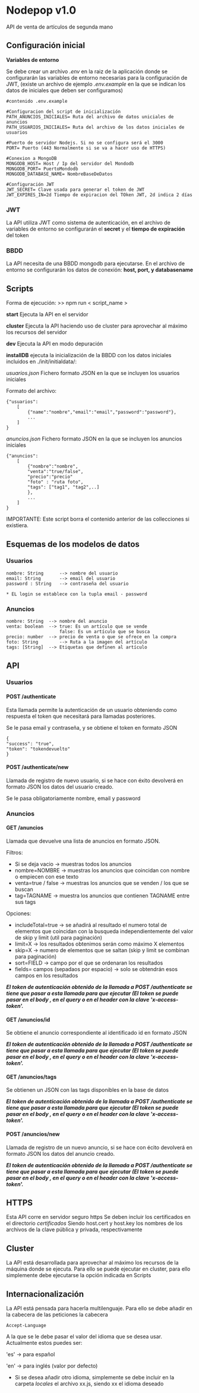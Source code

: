 # Nodepop v1.0

API de venta de artículos de segunda mano

## Configuración inicial

**Variables de entorno** 

Se debe crear un archivo *.env* en la raiz de la aplicación donde se configurarán las variables de entorno necesarias para la configuración de JWT,  (existe un archivo de ejemplo *.env.example* en la que se indican los datos de iniciales que deben ser configuramos)

```
#contenido .env.example

#Configuracion del script de inicialización
PATH_ANUNCIOS_INICIALES= Ruta del archivo de datos uniciales de anuncios
PATH_USUARIOS_INICIALES= Ruta del archivo de los datos iniciales de usuarios

#Puerto de servidor Nodejs. Si no se configura será el 3000
PORT= Puerto (443 Normalmente si se va a hacer uso de HTTPS)

#Conexion a MongoDB
MONGODB_HOST= Host / Ip del servidor del Mondodb
MONGODB_PORT= PuertoMondodb
MONGODB_DATABASE_NAME= NombreBaseDeDatos

#Configuración JWT
JWT_SECRET= Clave usada para generar el token de JWT
JWT_EXPIRES_IN=2d Tiempo de expiracion del TOken JWT, 2d indica 2 días
```


### JWT
La API utiliza JWT como sistema de autenticación, en el archivo de variables de entorno se configurarán el **secret** y el **tiempo de expiración** del token

### BBDD
La API necesita de una BBDD mongodb para ejecutarse.
En el archivo de entorno se configurarán los datos de conexión:
**host, port, y databasename**


## Scripts
Forma de ejecución: >> npm run < script_name >

**start** 
Ejecuta la API en el servidor

**cluster**
Ejecuta la API haciendo uso de cluster para aprovechar al máximo los recursos del servidor

**dev** Ejecuta la API en modo depuración

**installDB** ejecuta la inicialización de la BBDD con los datos iniciales incluidos en ./init/initialdata/:

_usuarios.json_ Fichero formato JSON en la que se incluyen los usuarios iniciales

Formato del archivo:

	{"usuarios":
		[
			{"name":"nombre","email":"email","password":"password"},
			...
		]
	}

_anuncios.json_ Fichero formato JSON en la que se incluyen los anuncios iniciales

	{"anuncios":
		[
			{"nombre":"nombre",
			"venta":"true/false",
			"precio":"precio"
			"foto" : "ruta foto",
			"tags": ["tag1", "tag2",..]
			},
			...
		]
	}

IMPORTANTE: Este script borra el contenido anterior de las collecciones si existiera.


## Esquemas de los modelos de datos
### Usuarios
	nombre: String 		--> nombre del usuario
	email: String 		--> email del usuario
	password : String 	--> contraseña del usuario
	
	* EL login se establece con la tupla email - password

### Anuncios
	nombre: String 	--> nombre del anuncio
	venta: boolean 	--> true: Es un artículo que se vende
						false: Es un artículo que se busca
	precio: number 	--> precio de venta o que se ofrece en la compra
	foto: String 		--> Ruta a la imagen del artículo
	tags: [String] 	--> Etiquetas que definen al artículo
	
## API

### Usuarios

#### POST /authenticate
Esta llamada permite la autenticación de un usuario obteniendo como respuesta el token que necesitará para llamadas posteriores.

Se le pasa email y contraseña, y se obtiene el token en formato JSON
	
	{
	"success": "true",
	"token": "tokendevuelto" 
	}

#### POST /authenticate/new
Llamada de registro de nuevo usuario, si se hace con éxito devolverá en formato JSON los datos del usuario creado.

Se le pasa obligatoriamente nombre, email y password

### Anuncios

#### GET /anuncios

Llamada que devuelve una lista de anuncios en formato JSON.

 Filtros:
 
 * Si se deja vacio -> muestras todos los anuncios
 * nombre=NOMBRE -> muestras los anuncios que coincidan con nombre o empiecen con ese texto
 * venta=true / false -> muestras los anuncios que se venden / los que se buscan
 * tag=TAGNAME -> muestra los anuncios que contienen TAGNAME entre sus tags
  
Opciones:
 
 * includeTotal=true -> se añadirá al resultado el numero total de elementos que coincidan con la busqueda independientemente del valor de skip y limit (util para paginación)
 * limit=X -> los resultados obtenimos serán como máximo X elementos
 * skip=X -> numero de elementos que se saltan (skip y limit se combinan para paginación)
 * sort=FIELD -> campo por el que se ordenaran los resultados
 * fields= campos (sepadaos por espacio) -> solo se obtendrán esos campos en los resultados
 
 
 
___El token de autenticación obtenido de la llamada a **POST /authenticate**	se tiene que pasar a esta llamada para que ejecutar (El token se puede pasar en el *body* , en el *query* o en el *header* con la clave 'x-access-token'.___
 
#### GET /anuncios/id

Se obtiene el anuncio correspondiente al identificado id en formato JSON

___El token de autenticación obtenido de la llamada a **POST /authenticate**	se tiene que pasar a esta llamada para que ejecutar (El token se puede pasar en el *body* , en el *query* o en el *header* con la clave 'x-access-token'.___

#### GET	/anuncios/tags

Se obtienen un JSON con las tags disponibles en la base de datos

___El token de autenticación obtenido de la llamada a **POST /authenticate**	se tiene que pasar a esta llamada para que ejecutar (El token se puede pasar en el *body* , en el *query* o en el *header* con la clave 'x-access-token'.___

#### POST /anuncios/new

Llamada de registro de un nuevo anuncio, si se hace con écito devolverá en formato JSON los datos del anuncio creado.

___El token de autenticación obtenido de la llamada a **POST /authenticate**	se tiene que pasar a esta llamada para que ejecutar (El token se puede pasar en el *body* , en el *query* o en el *header* con la clave 'x-access-token'.___


## HTTPS
Esta API corre en servidor seguro https
Se deben incluir los certificados en el directorio *certificados*
Siendo host.cert y host.key los nombres de los archivos de la clave pública y privada, respectivamente


## Cluster
La API está desarrollada para aprovechar al máximo los recursos de la máquina donde se ejecuta.
Para ello se puede ejecutar en cluster, para ello simplemente debe ejecutarse la opción indicada en Scripts

## Internacionalización
La API está pensada para hacerla multilenguaje. Para ello se debe añadir en la cabecera de las peticiones la cabecera

	Accept-Language

A la que se le debe pasar el valor del idioma que se desea usar.
Actualmente estos puedes ser:

'es' -> para español

'en' -> para inglés (valor por defecto)

* Si se desea añadir otro idioma, simplemente se debe incluir en la carpeta *locales* el archivo xx.js, siendo xx el idioma deseado